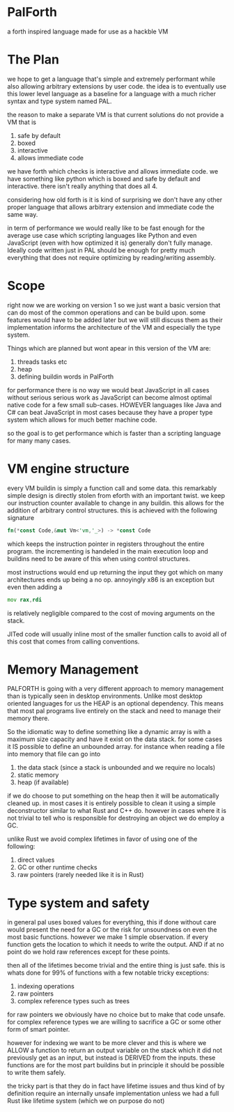 # PalForth
a forth inspired language made for use as a hackble VM 

# The Plan
we hope to get a language that's simple and extremely performant while also allowing arbitrary extensions by user code.
the idea is to eventually use this lower level language as a baseline for a language with a much richer syntax and type system named PAL.

the reason to make a separate VM is that current solutions do not provide a VM that is

1. safe by default
2. boxed
3. interactive
4. allows immediate code

we have forth which checks is interactive and allows immediate code.
we have something like python which is boxed and safe by default and interactive.
there isn't really anything that does all 4.

considering how old forth is it is kind of surprising we don't have any other proper language that allows arbitrary extension and immediate code the same way.

in term of performance we would really like to be fast enough for the average use case which scripting languages like Python and even JavaScript (even with how optimized it is) generally don't fully manage. Ideally code written just in PAL should be enough for pretty much everything that does not require optimizing by reading/writing assembly.

# Scope
right now we are working on version 1 so we just want a basic version that can do most of the common operations and can be build upon. some features would have to be added later but we will still discuss them as their implementation informs the architecture of the VM and especially the type system.

Things which are planned but wont apear in this version of the VM are:
1. threads tasks etc
2. heap 
3. defining buildin words in PalForth

for performance there is no way we would beat JavaScript in all cases without serious serious work as JavaScript can become almost optimal native code for a few small sub-cases. HOWEVER languages like Java and C# can beat JavaScript in most cases because they have a proper type system which allows for much better machine code.

so the goal is to get performance which is faster than a scripting language for many many cases.

# VM engine structure
every VM buildin is simply a function call and some data. this remarkably simple design is directly stolen from eforth with an important twist. we keep our instruction counter available to change in any buildin.
this allows for the addition of arbitrary control structures. this is achieved with the following signature

```Rust
fn(*const Code,&mut Vm<'vm,'_>) -> *const Code
```

which keeps the instruction pointer in registers throughout the entire program. the incrementing is handeled in the main execution loop and buildins need to be aware of this when using control structures.

most instructions would end up returning the input they got which on many architectures ends up being a no op.
annoyingly x86 is an exception but even then adding a
```asm
mov rax,rdi
```

is relatively negligible compared to the cost of moving arguments on the stack.

JITed code will usually inline most of the smaller function calls to avoid all of this cost that comes from calling conventions. 

# Memory Management
PALFORTH is going with a very different approach to memory management than is typically seen in desktop environments. Unlike most desktop oriented languages for us the HEAP is an optional dependency. This means that most pal programs live entirely on the stack and need to manage their memory there.

So the idiomatic way to define something like a dynamic array is with a maximum size capacity and have it exist on the data stack. for some cases it IS possible to define an unbounded array. for instance when reading a file into memory that file can go into 

1. the data stack (since a stack is unbounded and we require no locals)
2. static memory 
3. heap (if available)

if we do choose to put something on the heap then it will be automatically cleaned up. in most cases it is entirely possible to clean it using a simple deconstructor similar to what Rust and C++ do.
however in cases where it is not trivial to tell who is responsible for destroying an object we do employ a GC.

unlike Rust we avoid complex lifetimes in favor of using one of the following:
1. direct values
2. GC or other runtime checks
3. raw pointers (rarely needed like it is in Rust)

# Type system and safety
in general pal uses boxed values for everything, this if done without care would present the need for a GC or the risk for unsoundness on even the most basic functions. however we make 1 simple observation. if every function gets the location to which it needs to write the output. AND if at no point do we hold raw references except for these points.

then all of the lifetimes become trivial and the entire thing is just safe. this is whats done for 99% of functions with a few notable tricky exceptions:

1. indexing operations
2. raw pointers
3. complex reference types such as trees 

for raw pointers we obviously have no choice but to make that code unsafe.
for complex reference types we are willing to sacrifice a GC or some other form of smart pointer.

however for indexing we want to be more clever and this is where we ALLOW a function to return an output variable on the stack which it did not previously get as an input, but instead is DERIVED from the inputs.
these functions are for the most part buildins but in principle it should be possible to write them safely.

the tricky part is that they do in fact have lifetime issues and thus kind of by definition require an internally unsafe implementation unless we had a full Rust like lifetime system (which we on purpose do not)